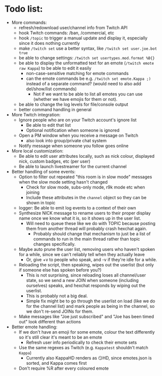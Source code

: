 # Todo list:

* More commands:
  * refresh/redownload user/channel info from Twitch API
  * hook Twitch commands: /ban, /commercial, etc
  * hook `/topic` to trigger a manual update and display it, especially since it does nothing currently
  * make `/twitch set` use a better syntax, like `/twitch set user.joe.bot true`
  * be able to change settings: `/twitch set usertypes.mod.format %B{}`
  * be able to display the unformatted text for an emote (`/twitch emote raw Kappa`) to be able to edit it easily
    * non-case-sensitive matching for emote commands
	* can the emote commands be e.g. `/twitch set emote.Kappa ;)` instead of
	  a separate command? (would need to also add del/show/list commands)
	  * Not if we want to be able to list all emotes you can use (whether we
	    have emojis for them or not).
  * be able to change the log levels for file/console output
  * better command handling in general
* More Twitch integration:
  * Ignore people who are on your Twitch account's ignore list
    * Be able to edit that list
	* Optional notification when someone is ignored
  * Open a PM window when you receive a message on Twitch
    * also look into group/private chat system
  * Notify message when someone you follow goes online
* More local customization:
  * Be able to edit user attributes locally, such as nick colour, displayed nick, custom badges, etc (per user)
  * Be able to launch livestreamer for the current channel
* Better handling of some events:
  * Option to filter out repeated "this room is in slow mode" messages when the slow mode setting hasn't changed
    * Check for slow mode, subs-only mode, r9k mode etc when joining
	* Include these attributes in the `channel` object so they can be shown in topic
  * logger: Be able to emit log events to a context of their own
  * Synthesize NICK message to rename users to their proper display name once we know what it is, so it shows up in the user list.
    * Will need to queue these like we do with TOPIC because posting them from another thread will probably crash hexchat again.
	  * Probably should change that mechanism to just be a list of commands to run in the main thread rather than topic changes specifically.
  * Maybe auto prune the user list, removing users who haven't spoken for a while, since we can't reliably tell when they actually leave
    * Or, give +v to people who speak, and -v if they're idle for a while.
  * Reloading the script, then speaking, wipes out the userlist (but only if someone else has spoken before you?)
    * This is not surprising, since reloading loses all channel/user state, so we send a new JOIN when someone (including ourselves) speaks, and hexchat responds by wiping out the userlist.
	* This is probably not a big deal.
	* Simple fix might be to go through the userlist on load (like we do for the channel list) and mark people as being in the channel, so we don't re-send JOINs for them.
  * Make messages like "Joe just subscribed" and "Joe has been timed out" look different than actions
* Better emote handling:
  * If we don't have an emoji for some emote, colour the text differently so it's still clear it's meant to be an emote
    * Refresh user info periodically to check their emote sets
  * Use the same regexes as Twitch (e.g. `Kappatest` shouldn't match `Kappa`)
    * Currently also KappaHD renders as 😏HD, since emotes.json is sorted, and Kappa comes first
  * Don't require %R after every coloured emote
